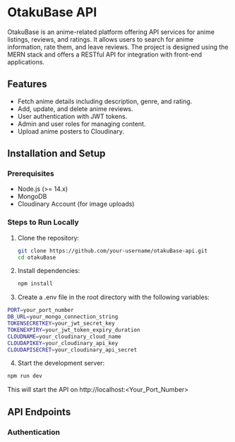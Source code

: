 # OtakuBase API

OtakuBase is an anime-related platform offering API services for anime listings, reviews, and ratings. It allows users to search for anime information, rate them, and leave reviews. The project is designed using the MERN stack and offers a RESTful API for integration with front-end applications.

## Features

- Fetch anime details including description, genre, and rating.
- Add, update, and delete anime reviews.
- User authentication with JWT tokens.
- Admin and user roles for managing content.
- Upload anime posters to Cloudinary.

## Installation and Setup

### Prerequisites

- Node.js (>= 14.x)
- MongoDB
- Cloudinary Account (for image uploads)

### Steps to Run Locally

1. Clone the repository:

   ```bash
   git clone https://github.com/your-username/otakuBase-api.git
   cd otakuBase

   ```

2. Install dependencies:

   ```bash
   npm install

   ```

3. Create a .env file in the root directory with the following variables:

```bash
PORT=your_port_number
DB_URL=your_mongo_connection_string
TOKENSECRETKEY=your_jwt_secret_key
TOKENEXPIRY=your_jwt_token_expiry_duration
CLOUDNAME=your_cloudinary_cloud_name
CLOUDAPIKEY=your_cloudinary_api_key
CLOUDAPISECRET=your_cloudinary_api_secret

```

4. Start the development server:

```bash
npm run dev
```
This will start the API on http://localhost:<Your_Port_Number>

## API Endpoints

### Authentication
